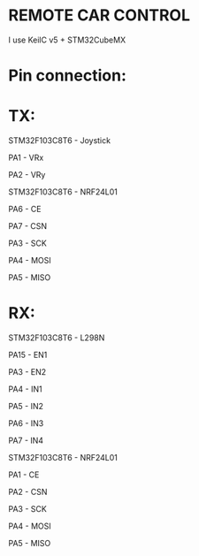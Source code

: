 # REMOTE CAR CONTROL
I use KeilC v5 + STM32CubeMX
# Pin connection:

# TX:

STM32F103C8T6 - Joystick

PA1 - VRx

PA2 - VRy

STM32F103C8T6 - NRF24L01

PA6 - CE

PA7 - CSN

PA3 - SCK

PA4 - MOSI

PA5 - MISO

# RX:

STM32F103C8T6 - L298N

PA15 - EN1

PA3 - EN2

PA4 - IN1

PA5 - IN2

PA6 - IN3

PA7 - IN4

STM32F103C8T6 - NRF24L01

PA1 - CE

PA2 - CSN

PA3 - SCK

PA4 - MOSI

PA5 - MISO
